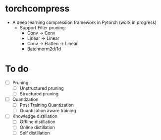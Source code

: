 # torchcompress

- A deep learning compression framework in Pytorch (work in progress) 
    - Support Filter pruning:
        - Conv -> Conv
        - Linear -> Linear
        - Conv -> Flatten -> Linear
        - Batchnorm2d/1d
        
# To do

- [ ] Pruning
    - [ ] Unstructured pruning
    - [ ] Structured pruning
- [ ] Quantization
    - [ ] Post Training Quantization
    - [ ] Quantization aware training
- [ ] Knowledge distillation
   - [ ] Offline distillation
   - [ ] Online distillation
   - [ ] Self distillation
